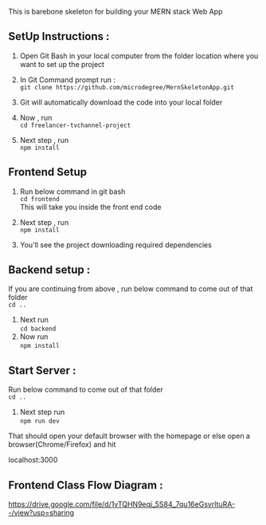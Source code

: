 
This is barebone skeleton for building your MERN stack Web App 

## SetUp Instructions : 

1. Open Git Bash in your local computer from the folder location where you want to set up the project
2. In Git Command prompt run : <br/>
`git clone https://github.com/microdegree/MernSkeletonApp.git`
      
3. Git will automatically download the code into your local folder
4. Now , run <br/>
`cd freelancer-tvchannel-project`

5.  Next step , run <br/>
`npm install`

## Frontend Setup 
1. Run below command in git bash <br/>
`cd frontend`
<br/>This will take you inside the front end code

2. Next step , run <br/>
`npm install`
3. You'll see the project downloading required dependencies

## Backend setup : 

If you are continuing from above , run below command to come out of that folder<br/>
`cd ..`

1. Next run<br/>`cd backend`
2. Now run<br/> `npm install`<br/>

## Start Server :
 Run below command to come out of that folder<br/>
`cd ..`
1. Next step run <br/>`npm run dev`

That should open your default browser with the homepage 
or else open a browser(Chrome/Firefox) and hit

localhost:3000


## Frontend Class Flow Diagram : 

https://drive.google.com/file/d/1vTQHN9eqj_5S84_7qu16eGsvrItuRA--/view?usp=sharing
